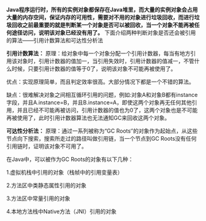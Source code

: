 **Java程序运行时，所有的实例对象都保存在Java堆里，而大量的实例对象会占用大量的内存空间，保证内存的可用性，需要对不用的对象进行垃圾回收，而进行垃圾回收之前最重要的就是判断某一个对象是否可以被回收，当一个对象不能再被任何途径访问，说明该对象已经没有用了。**
	   下面介绍两种判断对象是否还会被引用的算法——引用计数算法和可达性分析法

**引用计数算法：**
原理：给对象中每一个对象分配一个引用计数器，每当有地方引用该对象时，引用计数器的值加一，当引用失效时，引用计数器的值减一，不管什么时候，只要引用计数器的值等于0了，说明该对象不可能再被使用了。

优点：实现原理简单，而且判定效率很高。大部分情况下都是一个不错的算法。

缺点：很难解决对象之间相互循环引用的问题，例如:对象A和对象B都有instance字段，并且A.instance=B，并且B.instance=A，即使这两个对象再无任何其他引用，并且已经不可能再被访问，引用计数器的值也为0了，这两个对象也是不可能再被使用了，此时引用计数器算法也无法通知GC来回收这两个对象。

**可达性分析法：**
原理：通过一系列被称为“GC Roots‘’的对象作为起始点，从这些节点向下搜索，搜索所走过的路径叫做引用链，当一个节点到GC Roots没有任何引用链时，证明该对象不可用了。

在Java中，可以被作为GC Roots的对象有以下几种：

1.虚拟机栈中引用的对象（栈帧中的引用变量表）

2.方法区中类静态属性引用的对象

3.方法区中常量引用的对象

4.本地方法栈中Native方法（JNI）引用的对象